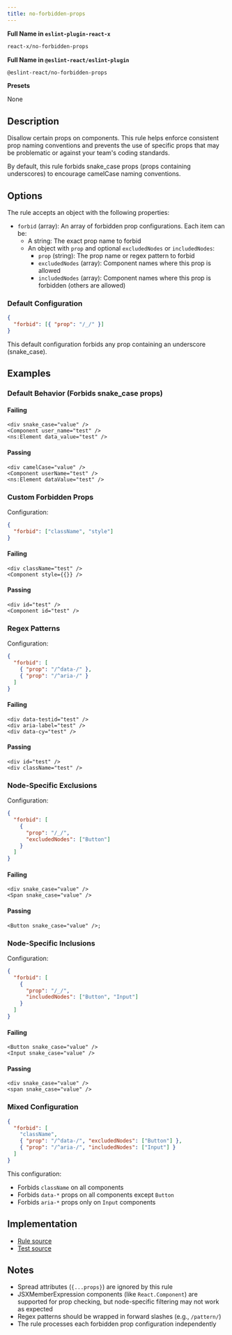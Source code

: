 ```yaml
---
title: no-forbidden-props
---
```


**Full Name in `eslint-plugin-react-x`**

```sh copy
react-x/no-forbidden-props
```

**Full Name in `@eslint-react/eslint-plugin`**

```sh copy
@eslint-react/no-forbidden-props
```

**Presets**

None

## Description

Disallow certain props on components. This rule helps enforce consistent prop naming conventions and prevents the use of specific props that may be problematic or against your team's coding standards.

By default, this rule forbids snake_case props (props containing underscores) to encourage camelCase naming conventions.

## Options

The rule accepts an object with the following properties:

- `forbid` (array): An array of forbidden prop configurations. Each item can be:
  - A string: The exact prop name to forbid
  - An object with `prop` and optional `excludedNodes` or `includedNodes`:
    - `prop` (string): The prop name or regex pattern to forbid
    - `excludedNodes` (array): Component names where this prop is allowed
    - `includedNodes` (array): Component names where this prop is forbidden (others are allowed)

### Default Configuration

```json
{
  "forbid": [{ "prop": "/_/" }]
}
```

This default configuration forbids any prop containing an underscore (snake_case).

## Examples

### Default Behavior (Forbids snake_case props)

#### Failing

```tsx
<div snake_case="value" />
<Component user_name="test" />
<ns:Element data_value="test" />
```

#### Passing

```tsx
<div camelCase="value" />
<Component userName="test" />
<ns:Element dataValue="test" />
```

### Custom Forbidden Props

Configuration:

```json
{
  "forbid": ["className", "style"]
}
```

#### Failing

```tsx
<div className="test" />
<Component style={{}} />
```

#### Passing

```tsx
<div id="test" />
<Component id="test" />
```

### Regex Patterns

Configuration:

```json
{
  "forbid": [
    { "prop": "/^data-/" },
    { "prop": "/^aria-/" }
  ]
}
```

#### Failing

```tsx
<div data-testid="test" />
<div aria-label="test" />
<div data-cy="test" />
```

#### Passing

```tsx
<div id="test" />
<div className="test" />
```

### Node-Specific Exclusions

Configuration:

```json
{
  "forbid": [
    {
      "prop": "/_/",
      "excludedNodes": ["Button"]
    }
  ]
}
```

#### Failing

```tsx
<div snake_case="value" />
<Span snake_case="value" />
```

#### Passing

```tsx
<Button snake_case="value" />;
```

### Node-Specific Inclusions

Configuration:

```json
{
  "forbid": [
    {
      "prop": "/_/",
      "includedNodes": ["Button", "Input"]
    }
  ]
}
```

#### Failing

```tsx
<Button snake_case="value" />
<Input snake_case="value" />
```

#### Passing

```tsx
<div snake_case="value" />
<span snake_case="value" />
```

### Mixed Configuration

```json
{
  "forbid": [
    "className",
    { "prop": "/^data-/", "excludedNodes": ["Button"] },
    { "prop": "/^aria-/", "includedNodes": ["Input"] }
  ]
}
```

This configuration:

- Forbids `className` on all components
- Forbids `data-*` props on all components except `Button`
- Forbids `aria-*` props only on `Input` components

## Implementation

- [Rule source](https://github.com/Rel1cx/eslint-react/tree/main/packages/plugins/eslint-plugin-react-x/src/rules/no-forbidden-props.ts)
- [Test source](https://github.com/Rel1cx/eslint-react/tree/main/packages/plugins/eslint-plugin-react-x/src/rules/no-forbidden-props.spec.ts)

## Notes

- Spread attributes (`{...props}`) are ignored by this rule
- JSXMemberExpression components (like `React.Component`) are supported for prop checking, but node-specific filtering may not work as expected
- Regex patterns should be wrapped in forward slashes (e.g., `/pattern/`)
- The rule processes each forbidden prop configuration independently

